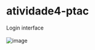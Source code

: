 # atividade4-ptac
 Login interface <br> </br>
 ![image](https://github.com/Cherrypi73/atividade4-ptac/assets/90846606/baf35a8d-ee6c-4b34-995c-3c0f5289ccb1)

